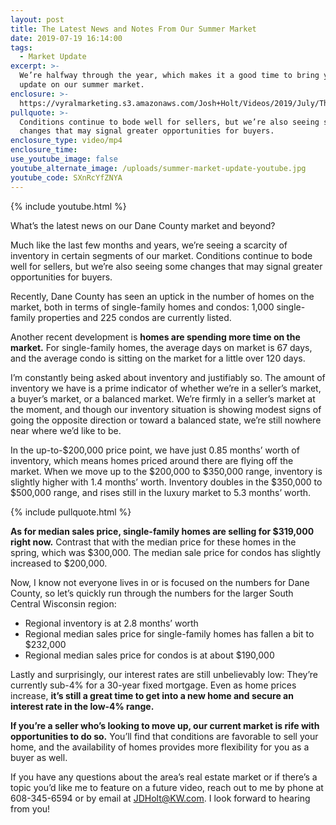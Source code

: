 ```yaml
---
layout: post
title: The Latest News and Notes From Our Summer Market
date: 2019-07-19 16:14:00
tags:
  - Market Update
excerpt: >-
  We’re halfway through the year, which makes it a good time to bring you an
  update on our summer market.
enclosure: >-
  https://vyralmarketing.s3.amazonaws.com/Josh+Holt/Videos/2019/July/The+Latest+News+and+Notes+From+Our+Summer+Market.mp4
pullquote: >-
  Conditions continue to bode well for sellers, but we’re also seeing some
  changes that may signal greater opportunities for buyers.
enclosure_type: video/mp4
enclosure_time:
use_youtube_image: false
youtube_alternate_image: /uploads/summer-market-update-youtube.jpg
youtube_code: SXnRcYfZNYA
---
```


{% include youtube.html %}

What’s the latest news on our Dane County market and beyond? &nbsp;

Much like the last few months and years, we’re seeing a scarcity of inventory in certain segments of our market. Conditions continue to bode well for sellers, but we’re also seeing some changes that may signal greater opportunities for buyers.&nbsp;

Recently, Dane County has seen an uptick in the number of homes on the market, both in terms of single-family homes and condos: 1,000 single-family properties and 225 condos are currently listed.&nbsp;

Another recent development is **homes are spending more time on the market.** For single-family homes, the average days on market is 67 days, and the average condo is sitting on the market for a little over 120 days. &nbsp;

I’m constantly being asked about inventory and justifiably so. The amount of inventory we have is a prime indicator of whether we’re in a seller’s market, a buyer’s market, or a balanced market. We’re firmly in a seller’s market at the moment, and though our inventory situation is showing modest signs of going the opposite direction or toward a balanced state, we’re still nowhere near where we’d like to be. &nbsp;

In the up-to-$200,000 price point, we have just 0.85 months’ worth of inventory, which means homes priced around there are flying off the market. When we move up to the $200,000 to $350,000 range, inventory is slightly higher with 1.4 months’ worth. Inventory doubles in the $350,000 to $500,000 range, and rises still in the luxury market to 5.3 months’ worth.&nbsp;

{% include pullquote.html %}

**As for median sales price, single-family homes are selling for $319,000 right now.** Contrast that with the median price for these homes in the spring, which was $300,000. The median sale price for condos has slightly increased to $200,000.&nbsp;

Now, I know not everyone lives in or is focused on the numbers for Dane County, so let’s quickly run through the numbers for the larger South Central Wisconsin region:

* Regional inventory is at 2.8 months’ worth
* Regional median sales price for single-family homes has fallen a bit to $232,000
* Regional median sales price for condos is at about $190,000&nbsp;

Lastly and surprisingly, our interest rates are still unbelievably low: They’re currently sub-4% for a 30-year fixed mortgage. Even as home prices increase, **it’s still a great time to get into a new home and secure an interest rate in the low-4% range. &nbsp;&nbsp;**

**If you’re a seller who’s looking to move up, our current market is rife with opportunities to do so.** You’ll find that conditions are favorable to sell your home, and the availability of homes provides more flexibility for you as a buyer as well.&nbsp;

If you have any questions about the area’s real estate market or if there’s a topic you’d like me to feature on a future video, reach out to me by phone at 608-345-6594 or by email at [JDHolt@KW.com](mailto:JDHolt@KW.com). I look forward to hearing from you\!&nbsp;